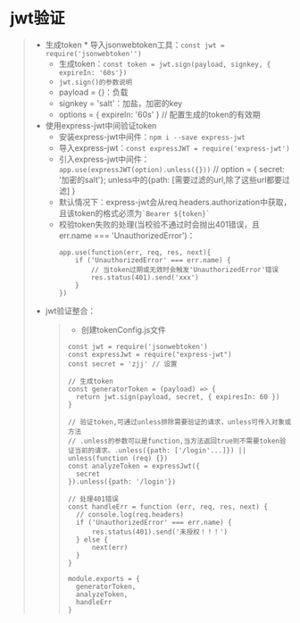 # jwt验证
>* 生成token
>   * 
>导入jsonwebtoken工具：```const jwt = require('jsonwebtoken'')```  
>   * 生成token：```const token = jwt.sign(payload, signkey, { expireIn: '60s'})```  
>   * ```jwt.sign()的参数说明```  
>   * payload = {}：负载
>   * signkey = 'salt'：加盐，加密的key
>   * options = { expireIn: '60s' } // 配置生成的token的有效期
>* 使用express-jwt中间验证token
>   * 安装express-jwt中间件：```npm i --save express-jwt```  
>   * 导入express-jwt：```const expressJWT = require('express-jwt')```  
>   * 引入express-jwt中间件：```app.use(expressJWT(option).unless({}))```  // option = { secret: '加密的salt'};  unless中的{path: [需要过滤的url,除了这些url都要过滤] }  
>   * 默认情况下：express-jwt会从req.headers.authorization中获取，且该token的格式必须为``` `Bearer ${token}` ```
>   * 校验token失败的处理(当校验不通过时会抛出401错误，且err.name === 'UnauthorizedError')：
>       ```
>       app.use(function(err, req, res, next){
>           if ('UnauthorizedError' === err.name) {
>               // 当token过期或无效时会触发'UnauthorizedError'错误
>               res.status(401).send('xxx')
>           }
>       })
>       ```
>* jwt验证整合：  
>   >* 创建tokenConfig.js文件
>   > ```
>   > const jwt = require('jsonwebtoken')
>   > const expressJwt = require("express-jwt")
>   > const secret = 'zjj' // 设置
>   > 
>   > // 生成token
>   > const generatorToken = (payload) => {
>   >   return jwt.sign(payload, secret, { expiresIn: 60 })
>   > }
>   >
>   > // 验证token,可通过unless排除需要验证的请求，unless可传入对象或方法  
>   > // .unless的参数可以是function,当方法返回true则不需要token验证当前的请求。.unless({path: ['/login'...]}) || unless(function (req) {})
>   > const analyzeToken = expressJwt({
>   >   secret
>   > }).unless({path: '/login'})
>   > 
>   > // 处理401错误
>   > const handleErr = function (err, req, res, next) {
>   >   // console.log(req.headers)
>   >   if ('UnauthorizedError' === err.name) {
>   >       res.status(401).send('未授权！！！')
>   >   } else {
>   >       next(err)
>   >   }
>   > }
>   >    
>   > module.exports = {
>   >   generatorToken,
>   >   analyzeToken,
>   >   handleErr
>   > }
>   > ```
